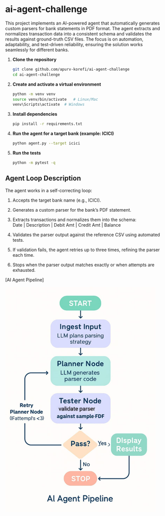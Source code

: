 # ai-agent-challenge

This project implements an AI-powered agent that automatically generates custom parsers for bank statements in PDF format. The agent extracts and normalizes transaction data into a consistent schema and validates the results against ground-truth CSV files. The focus is on automation, adaptability, and test-driven reliability, ensuring the solution works seamlessly for different banks.


1. **Clone the repository**
   ```bash
   git clone github.com/apurv-korefi/ai-agent-challenge
   cd ai-agent-challenge
   ```

2. **Create and activate a virtual environment**
   ```bash
   python -m venv venv
   source venv/bin/activate   # Linux/Mac
   venv\Scripts\activate  # Windows
   ```

3. **Install dependencies**
   ```bash
   pip install -r requirements.txt
   ```

4. **Run the agent for a target bank (example: ICICI)**
   ```bash
   python agent.py --target icici
   ```

5. **Run the tests**
   ```bash
   python -m pytest -q
   ```

## Agent Loop Description


The agent works in a self-correcting loop:

1. Accepts the target bank name (e.g., ICICI).  

2. Generates a custom parser for the bank’s PDF statement. 

3. Extracts transactions and normalizes them into the schema:  
    Date | Description | Debit Amt | Credit Amt | Balance

4. Validates the parser output against the reference CSV using automated tests. 

5. If validation fails, the agent retries up to three times, refining the parser each time.  

6. Stops when the parser output matches exactly or when attempts are exhausted.  


[AI Agent Pipeline]

<img src="flowchart.jpg" alt="AI Agent Pipeline" width="480">
















